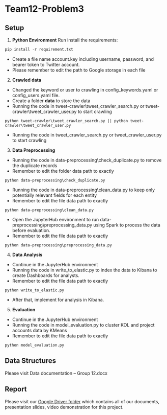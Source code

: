 # Team12-Problem3

## Setup
1. **Python Environment**
Run install the requirements: 
```python
pip install -r requirement.txt
```
- Create a file name account.key including username, password, and bearer token to Twitter account.
- Please remember to edit the path to Google storage in each file
2. **Crawled data**
- Changed the keyword or user to crawling in config_keywords.yaml or config_users.yaml file.
- Create a folder **data** to store the data
- Running the code in tweet-crawler\tweet_crawler_search.py or tweet-crawler\tweet_crawler_user.py to start crawling
```
python tweet-crawler\tweet_crawler_search.py || python tweet-crawler\tweet_crawler_user.py
```
- Running the code in tweet_crawler_search.py or tweet_crawler_user.py to start crawling
3. **Data Preprocessing**
- Running the code in data-preprocessing\check_duplicate.py to remove the duplicate records
- Remember to edit the folder data path to exactly
```
python data-preprocessing\check_duplicate.py
```
- Running the code in data-preprocessing\clean_data.py to keep only potentially relevant fields for each entity
- Remember to edit the file data path to exactly
```
python data-preprocessing\clean_data.py
```
- Open the JupyterHub environment to run data-preprocessing\preprocessing_data.py using Spark to process the data before evaluation.
- Remember to edit the file data path to exactly
```
python data-preprocessing\preprocessing_data.py
```
4. **Data Analysis**
- Continue in the JupyterHub environment
- Running the code in write_to_elastic.py to index the data to Kibana to create Dashboards for analysts.
- Remember to edit the file data path to exactly
```
python write_to_elastic.py
```
- After that, implement for analysis in Kibana.
5. **Evaluation**
- Continue in the JupyterHub environment
- Running the code in model_evaluation.py to cluster KOL and project accounts data by KMeans
- Remember to edit the file data path to exactly
```
python model_evaluation.py
```

## Data Structures
Please visit Data documentation – Group 12.docx

## Report
Please visit our [Google Driver folder](https://drive.google.com/drive/folders/1YJIYe9-Jf7nU25gB8Ifnw5GW-s94L0EY) which contains all of our documents, presentation slides, video demonstration for this project.
